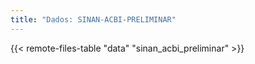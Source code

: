 ```yaml
---
title: "Dados: SINAN-ACBI-PRELIMINAR"
---
```


{{< remote-files-table "data" "sinan_acbi_preliminar" >}}
